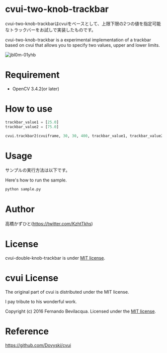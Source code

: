 # cvui-two-knob-trackbar
cvui-two-knob-trackbarはcvuiをベースとして、上限下限の2つの値を指定可能なトラックバーをお試しで実装したものです。

cvui-two-knob-trackbar is a experimental implementation of a trackbar based on cvui that allows you to specify two values, upper and lower limits.

![jbl0m-01yhb](https://user-images.githubusercontent.com/37477845/76235541-94c3b580-626e-11ea-803b-aa9e82aea324.gif)


# Requirement
 
* OpenCV 3.4.2(or later)

# How to use
```python
trackbar_value1 = [25.0]
trackbar_value2 = [75.0]

cvui.trackbar2(cvuiframe, 30, 30, 400, trackbar_value1, trackbar_value2, 0., 100.)
```

# Usage
 
サンプルの実行方法は以下です。

Here's how to run the sample.
 
```bash
python sample.py
```

# Author
高橋かずひと(https://twitter.com/KzhtTkhs)

# License

cvui-double-knob-trackbar is under [MIT license](LICENSE.md).

# cvui License

The original part of cvui is distributed under the MIT license.

I pay tribute to his wonderful work.

Copyright (c) 2016 Fernando Bevilacqua. Licensed under the [MIT license](LICENSE.md).

# Reference
https://github.com/Dovyski/cvui
